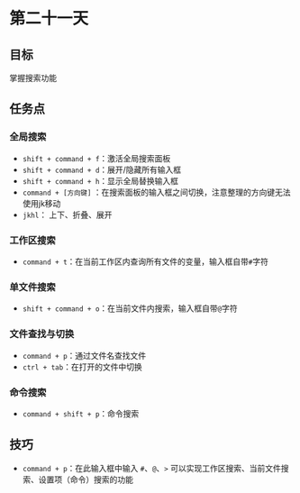# 第二十一天

## 目标

掌握搜索功能

## 任务点

### 全局搜索

- `shift + command + f`：激活全局搜索面板
- `shift + command + d`：展开/隐藏所有输入框
- `shift + command + h`：显示全局替换输入框
- `command + [方向键]` ：在搜索面板的输入框之间切换，注意整理的方向键无法使用jk移动
- `jkhl`： 上下、折叠、展开

### 工作区搜索

- `command + t`：在当前工作区内查询所有文件的变量，输入框自带`#`字符

### 单文件搜索

- `shift + command + o`：在当前文件内搜索，输入框自带`@`字符

### 文件查找与切换

- `command + p`：通过文件名查找文件
- `ctrl + tab`：在打开的文件中切换

### 命令搜索

- `command + shift + p`：命令搜索

## 技巧

- `command + p`：在此输入框中输入 `#`、`@`、`>` 可以实现工作区搜索、当前文件搜索、设置项（命令）搜索的功能
